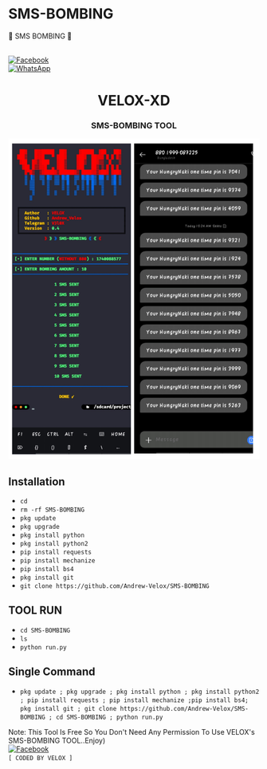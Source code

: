 # SMS-BOMBING
🐸 SMS BOMBING 🐸

<b></b><br> [![Facebook](https://img.shields.io/badge/Facebook-VELOX-blue?style=flat-square&logo=facebook)](https://www.facebook.com/V3L0X.ME)<br> [![WhatsApp](https://img.shields.io/badge/WhatsApp-VELOX-blue?style=flat-square&logo=WhatsApp)](https://chat.whatsapp.com/KaOw5reZB5KJqBZtvvP0Fk)


<h1 align="center"> VELOX-XD </h1>


<h3 align="center">  SMS-BOMBING TOOL  </h3>


![20200808_160757](https://github.com/Andrew-Velox/SMS-BOMBING/blob/main/IMG_20221106_163131.jpg)


## <b>Installation</b>


- `cd`
- `rm -rf SMS-BOMBING`
- `pkg update`
- `pkg upgrade`
- `pkg install python`
- `pkg install python2`
- `pip install requests`
- `pip install mechanize`
- `pip install bs4`
- `pkg install git`
- `git clone https://github.com/Andrew-Velox/SMS-BOMBING`




## <b> TOOL RUN </b>

- `cd SMS-BOMBING`
- `ls`
- `python run.py`




## <b>Single Command </b>


- `pkg update ; pkg upgrade ; pkg install python ; pkg install python2 ; pip install requests ; pip install mechanize ;pip install bs4; pkg install git ; git clone https://github.com/Andrew-Velox/SMS-BOMBING ; cd SMS-BOMBING ; python run.py`


 Note: This Tool Is Free So You Don't Need Any Permission To Use VELOX's SMS-BOMBING TOOL..Enjoy)<b></b></br>
[![Facebook](https://img.shields.io/badge/Facebook-VELOX-blue?style=flat-square&logo=facebook)](https://www.facebook.com/V3L0X.ME)</br>
 ` [ CODED BY VELOX ] `
